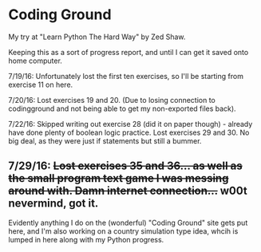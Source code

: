 # Coding Ground
My try at "Learn Python The Hard Way" by Zed Shaw.

Keeping this as a sort of progress report, and until I can get it saved onto home computer.

7/19/16: Unfortunately lost the first ten exercises, so I'll be starting from exercise 11 on here.

7/20/16: Lost exercises 19 and 20. (Due to losing connection to codingground and not being able to get my non-exported files back).

7/22/16: Skipped writing out exercise 28 (did it on paper though) - already have done plenty of boolean logic practice. 
	Lost exercises 29 and 30. No big deal, as they were just if statements but still a bummer.
	
7/29/16: <strike>Lost exercises 35 and 36... as well as the small program text game I was messing around with. Damn internet connection...</strike> w00t nevermind, got it.
---
Evidently anything I do on the (wonderful) "Coding Ground" site gets put here, and I'm also working on a country simulation type idea, whcih is lumped in here along with my Python progress.

